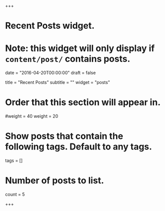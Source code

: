 +++
# Recent Posts widget.
# Note: this widget will only display if `content/post/` contains posts.

date = "2016-04-20T00:00:00"
draft = false

title = "Recent Posts"
subtitle = ""
widget = "posts"

# Order that this section will appear in.
#weight = 40
weight = 20

# Show posts that contain the following tags. Default to any tags.
tags = []

# Number of posts to list.
count = 5

+++

